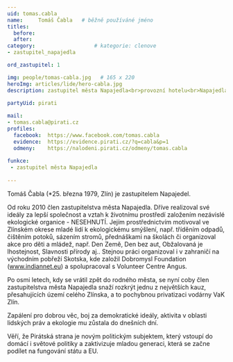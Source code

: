 ```yaml
---
uid: tomas.cabla
name:     Tomáš Čabla  	# běžně používáné jméno
titles:
  before: 
  after:
category:                   # kategorie: clenove
- zastupitel_napajedla

ord_zastupitel: 1

img: people/tomas-cabla.jpg   # 165 x 220
heroImg: articles/lide/hero-cabla.jpg
description: zastupitel města Napajedla<br>provozní hotelu<br>Napajedla # kratký popis, max 160 znaků

partyUid: pirati
 
mail:
- tomas.cabla@pirati.cz
profiles:
  facebook:  https://www.facebook.com/tomas.cabla
  evidence:  https://evidence.pirati.cz/?q=cabla&p=1
  odmeny:    https://nalodeni.pirati.cz/odmeny/tomas.cabla
  
funkce:
 - zastupitel města Napajedla
 
---
```


Tomáš Čabla (*25. března 1979, Zlín) je zastupitelem Napajedel.

Od roku 2010 člen zastupitelstva města Napajedla. Dříve realizoval své ideály za lepší společnost a vztah k životnímu prostředí založením nezávislé ekologické organice - NESEHNUTÍ. Jejím prostřednictvím motivoval ve Zlínském okrese mladé lidí k ekologickému smýšlení, např. tříděním odpadů, čištěním potoků, sázením stromů, přednáškami na školách či organizoval akce pro děti a mládež, např. Den Země, Den bez aut, Obžalovaná je lhostejnost, Slavnosti přírody aj.. Stejnou práci organizoval i v zahraničí na východním pobřeží Skotska, kde založil Dobromysl Foundation (www.indiannet.eu) a spolupracoval s Volunteer Centre Angus.

Po osmi letech, kdy se vrátil zpět do rodného města, se nyní coby člen zastupitelstva města Napajedla snaží rozkrýt jednu z největších kauz, přesahujících území celého Zlínska, a to pochybnou privatizaci vodárny VaK Zlín.

Zapálení pro dobrou věc, boj za demokratické ideály, aktivita v oblasti lidských práv a ekologie mu zůstala do dnešních dní.

Věří, že Pirátská strana je novým politickým subjektem, který vstoupí do domácí i světové politiky a zaktivizuje mladou generaci, která se začne podílet na fungování státu a EU.
